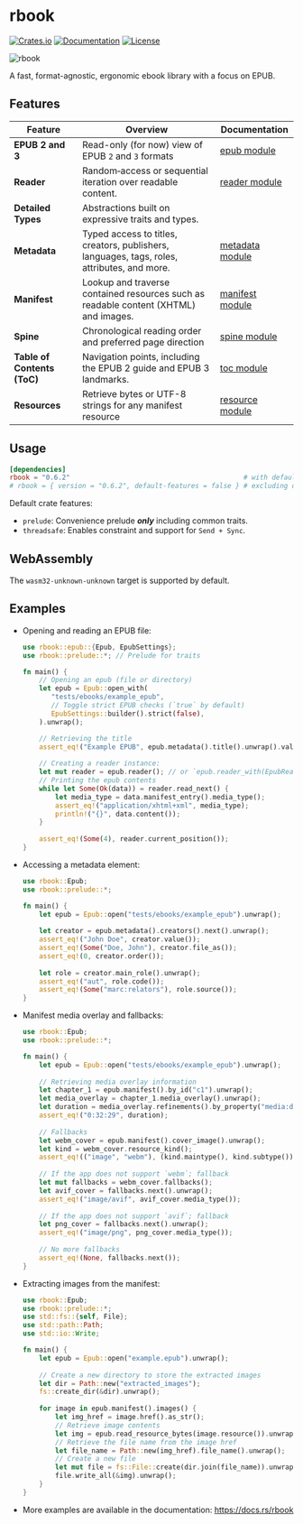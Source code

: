 # rbook

[![Crates.io](https://img.shields.io/crates/v/rbook.svg?style=flat-square)](https://crates.io/crates/rbook)
[![Documentation](https://img.shields.io/badge/documentation-latest%20release-19e.svg?style=flat-square)](https://docs.rs/rbook)
[![License](https://img.shields.io/badge/license-Apache%202.0-maroon?style=flat-square)](LICENSE)

![rbook](https://raw.githubusercontent.com/DevinSterling/devinsterling-com/master/public/images/rbook/rbook.png)

A fast, format-agnostic, ergonomic ebook library with a focus on EPUB.

## Features
| Feature                     | Overview                                                                                    | Documentation                                                        |
|-----------------------------|---------------------------------------------------------------------------------------------|----------------------------------------------------------------------|
| **EPUB 2 and 3**            | Read-only (for now) view of EPUB `2` and `3` formats                                        | [epub module](https://docs.rs/rbook/latest/rbook/ebook/epub)         |
| **Reader**                  | Random‐access or sequential iteration over readable content.                                | [reader module](https://docs.rs/rbook/latest/rbook/reader)           |
| **Detailed Types**          | Abstractions built on expressive traits and types.                                          |                                                                      |
| **Metadata**                | Typed access to titles, creators, publishers, languages, tags, roles, attributes, and more. | [metadata module](https://docs.rs/rbook/latest/rbook/ebook/metadata) |
| **Manifest**                | Lookup and traverse contained resources such as readable content (XHTML) and images.        | [manifest module](https://docs.rs/rbook/latest/rbook/ebook/manifest) |
| **Spine**                   | Chronological reading order and preferred page direction                                    | [spine module](https://docs.rs/rbook/latest/rbook/ebook/spine)       |
| **Table of Contents (ToC)** | Navigation points, including the EPUB 2 guide and EPUB 3 landmarks.                         | [toc module](https://docs.rs/rbook/latest/rbook/ebook/toc)           |
| **Resources**               | Retrieve bytes or UTF-8 strings for any manifest resource                                   | [resource module](https://docs.rs/rbook/latest/rbook/ebook/resource) |

## Usage
```toml
[dependencies]
rbook = "0.6.2"                                           # with default features
# rbook = { version = "0.6.2", default-features = false } # excluding default features
```

Default crate features:
- `prelude`: Convenience prelude ***only*** including common traits.
- `threadsafe`: Enables constraint and support for `Send + Sync`.

## WebAssembly
The `wasm32-unknown-unknown` target is supported by default.

## Examples
- Opening and reading an EPUB file:
  ```rust
  use rbook::epub::{Epub, EpubSettings};
  use rbook::prelude::*; // Prelude for traits
  
  fn main() {
      // Opening an epub (file or directory)
      let epub = Epub::open_with(
         "tests/ebooks/example_epub",
         // Toggle strict EPUB checks (`true` by default)
         EpubSettings::builder().strict(false),
      ).unwrap();
  
      // Retrieving the title
      assert_eq!("Example EPUB", epub.metadata().title().unwrap().value());
      
      // Creating a reader instance:
      let mut reader = epub.reader(); // or `epub.reader_with(EpubReaderSettings)`
      // Printing the epub contents
      while let Some(Ok(data)) = reader.read_next() {
          let media_type = data.manifest_entry().media_type();
          assert_eq!("application/xhtml+xml", media_type);
          println!("{}", data.content());
      }
      
      assert_eq!(Some(4), reader.current_position());
  }
  ```
- Accessing a metadata element:
  ```rust
  use rbook::Epub;
  use rbook::prelude::*;
  
  fn main() {
      let epub = Epub::open("tests/ebooks/example_epub").unwrap();
      
      let creator = epub.metadata().creators().next().unwrap();
      assert_eq!("John Doe", creator.value());
      assert_eq!(Some("Doe, John"), creator.file_as());
      assert_eq!(0, creator.order());
      
      let role = creator.main_role().unwrap();
      assert_eq!("aut", role.code());
      assert_eq!(Some("marc:relators"), role.source());
  }
  ```
- Manifest media overlay and fallbacks:
  ```rust
  use rbook::Epub;
  use rbook::prelude::*;
  
  fn main() {
      let epub = Epub::open("tests/ebooks/example_epub").unwrap();
      
      // Retrieving media overlay information
      let chapter_1 = epub.manifest().by_id("c1").unwrap();
      let media_overlay = chapter_1.media_overlay().unwrap();
      let duration = media_overlay.refinements().by_property("media:duration").next().unwrap().value();
      assert_eq!("0:32:29", duration);
      
      // Fallbacks
      let webm_cover = epub.manifest().cover_image().unwrap();
      let kind = webm_cover.resource_kind();
      assert_eq!(("image", "webm"), (kind.maintype(), kind.subtype()));
      
      // If the app does not support `webm`; fallback
      let mut fallbacks = webm_cover.fallbacks();
      let avif_cover = fallbacks.next().unwrap();
      assert_eq!("image/avif", avif_cover.media_type());
      
      // If the app does not support `avif`; fallback
      let png_cover = fallbacks.next().unwrap();
      assert_eq!("image/png", png_cover.media_type());
      
      // No more fallbacks
      assert_eq!(None, fallbacks.next());
  }
  ```
- Extracting images from the manifest:
  ```rust
  use rbook::Epub;
  use rbook::prelude::*;
  use std::fs::{self, File};
  use std::path::Path;
  use std::io::Write;
  
  fn main() {
      let epub = Epub::open("example.epub").unwrap();
      
      // Create a new directory to store the extracted images
      let dir = Path::new("extracted_images");
      fs::create_dir(&dir).unwrap();
      
      for image in epub.manifest().images() {
          let img_href = image.href().as_str();
          // Retrieve image contents
          let img = epub.read_resource_bytes(image.resource()).unwrap();
          // Retrieve the file name from the image href
          let file_name = Path::new(img_href).file_name().unwrap();
          // Create a new file
          let mut file = fs::File::create(dir.join(file_name)).unwrap();
          file.write_all(&img).unwrap();
      }
  }
  ```
- More examples are available in the documentation: <https://docs.rs/rbook>